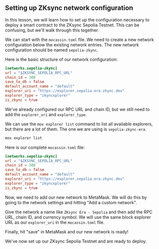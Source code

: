 ## Setting up ZKsync network configuration

In this lesson, we will learn how to set up the configuration necessary to deploy a smart contract to the ZKsync Sepolia Testnet. This can be confusing, but we'll walk through this together.

We can start with the `mocassin.toml` file. We need to create a new network configuration below the existing network entries. The new network configuration should be named `sepolia-zkync`.

Here is the basic structure of our network configuration:

```toml
[networks.sepolia-zkync]
url = "$ZKSYNC_SEPOLIA_RPC_URL"
chain_id = 300
save_to_db = false
default_account_name = "default"
explorer_uri = "https://explorer.sepolia.era.zkync.dev"
explorer_type = "zkyncxplorer"
is_zkync = true
```

We've already configured our RPC URL and chain ID, but we still need to add the `explorer_uri` and `explorer_type`.

We can use the `mox explorer list` command to list all available explorers, but there are a lot of them. The one we are using is `sepolia-zkync-era`.

```bash
mox explorer list
```

Here is our complete `mocassin.toml` file:

```toml
[networks.sepolia-zkync]
url = "$ZKSYNC_SEPOLIA_RPC_URL"
chain_id = 300
save_to_db = false
default_account_name = "default"
explorer_uri = "https://explorer.sepolia.era.zkync.dev"
explorer_type = "zkyncxplorer"
is_zkync = true
```

Now, we need to add our new network to MetaMask. We will do this by going to the network settings and hitting "Add a custom network".

Give the network a name like `ZKsync Era - Sepolia` and then add the RPC URL, chain ID, and currency symbol. We will use the same block explorer URL as our `explorer_uri` in the `mocassin.toml` file.

Finally, hit "save" in MetaMask and our new network is ready!

We've now set up our ZKsync Sepolia Testnet and are ready to deploy.
